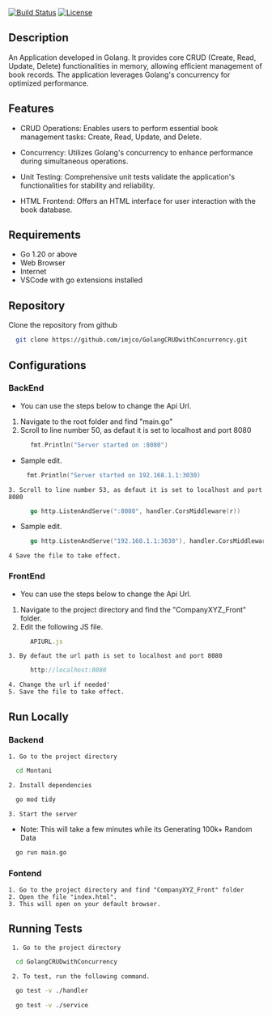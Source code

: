 
[![Build Status](https://travis-ci.org/your-username/your-repo.svg?branch=master)](https://travis-ci.org/your-username/your-repo)
[![License](https://img.shields.io/badge/license-MIT-blue.svg)](LICENSE)

## Description

An Application developed in Golang. It provides core CRUD (Create, Read, Update, Delete) functionalities in memory, allowing efficient management of book records. The application leverages Golang's concurrency for optimized performance.
## Features
- CRUD Operations: Enables users to perform essential book management tasks: Create, Read, Update, and Delete.

- Concurrency: Utilizes Golang's concurrency to enhance performance during simultaneous operations.

- Unit Testing: Comprehensive unit tests validate the application's functionalities for stability and reliability.
  
- HTML Frontend: Offers an HTML interface for user interaction with the book database.

## Requirements
- Go 1.20 or above  
- Web Browser
- Internet
- VSCode with go extensions installed

## Repository

Clone the repository from github

```bash
  git clone https://github.com/imjco/GolangCRUDwithConcurrency.git

```
## Configurations

### BackEnd
- You can use the steps below to change the Api Url.
  
1. Navigate to the root folder and find "main.go"
2. Scroll to line number 50, as defaut it is set to localhost and port 8080
```go
      fmt.Println("Server started on :8080")
```
- Sample edit. 
```go
     fmt.Println("Server started on 192.168.1.1:3030)
```
    3. Scroll to line number 53, as defaut it is set to localhost and port 8080
```go
      go http.ListenAndServe(":8080", handler.CorsMiddleware(r))
```   
- Sample edit.
```go
      go http.ListenAndServe("192.168.1.1:3030"), handler.CorsMiddleware(r))
```     
    4 Save the file to take effect.

### FrontEnd
- You can use the steps below to change the Api Url.
  
1. Navigate to the project directory and find the "CompanyXYZ_Front" folder.
2. Edit the following JS file.
```js
      APIURL.js
```  
    3. By defaut the url path is set to localhost and port 8080
```js
      http://localhost:8080
```     
    4. Change the url if needed'
    5. Save the file to take effect.

## Run Locally

### Backend
    1. Go to the project directory

```bash
  cd Montani
```

    2. Install dependencies

```bash
  go mod tidy
```

    3. Start the server
  - Note: This will take a few minutes while its Generating 100k+ Random Data

```bash
  go run main.go
```

### Fontend
    1. Go to the project directory and find "CompanyXYZ_Front" folder
    2. Open the file "index.html".
    3. This will open on your default browser.
## Running Tests

     1. Go to the project directory

```bash
  cd GolangCRUDwithConcurrency
```
     2. To test, run the following command.

```bash
  go test -v ./handler
```

```bash
  go test -v ./service
```
